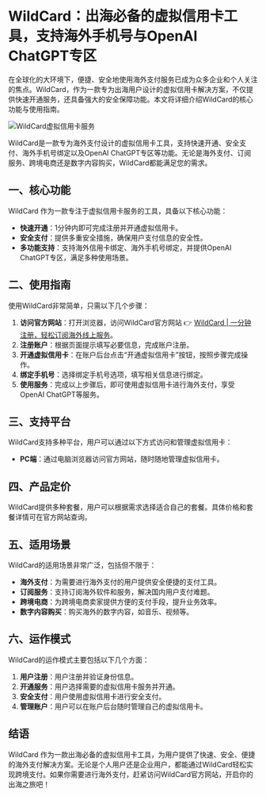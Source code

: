 # WildCard：出海必备的虚拟信用卡工具，支持海外手机号与OpenAI ChatGPT专区

在全球化的大环境下，便捷、安全地使用海外支付服务已成为众多企业和个人关注的焦点。WildCard，作为一款专为出海用户设计的虚拟信用卡解决方案，不仅提供快速开通服务，还具备强大的安全保障功能。本文将详细介绍WildCard的核心功能与使用指南。

![WildCard虚拟信用卡服务](https://bbtdd.com/img/168273648570847.webp)

WildCard是一款专为海外支付设计的虚拟信用卡工具，支持快速开通、安全支付、海外手机号绑定以及OpenAI ChatGPT专区等功能。无论是海外支付、订阅服务、跨境电商还是数字内容购买，WildCard都能满足您的需求。

## 一、核心功能

WildCard 作为一款专注于虚拟信用卡服务的工具，具备以下核心功能：

- **快速开通**：1分钟内即可完成注册并开通虚拟信用卡。
- **安全支付**：提供多重安全措施，确保用户支付信息的安全性。
- **多功能支持**：支持海外信用卡绑定、海外手机号绑定，并提供OpenAI ChatGPT专区，满足多种使用场景。

## 二、使用指南

使用WildCard非常简单，只需以下几个步骤：

1. **访问官方网站**：打开浏览器，访问WildCard官方网站 👉 [WildCard | 一分钟注册，轻松订阅海外线上服务](https://bbtdd.com/WildCard)。
2. **注册账户**：根据页面提示填写必要信息，完成账户注册。
3. **开通虚拟信用卡**：在账户后台点击“开通虚拟信用卡”按钮，按照步骤完成操作。
4. **绑定手机号**：选择绑定手机号选项，填写相关信息进行绑定。
5. **使用服务**：完成以上步骤后，即可使用虚拟信用卡进行海外支付，享受OpenAI ChatGPT等服务。

## 三、支持平台

WildCard支持多种平台，用户可以通过以下方式访问和管理虚拟信用卡：

- **PC端**：通过电脑浏览器访问官方网站，随时随地管理虚拟信用卡。

## 四、产品定价

WildCard提供多种套餐，用户可以根据需求选择适合自己的套餐。具体价格和套餐详情可在官方网站查询。

## 五、适用场景

WildCard的适用场景非常广泛，包括但不限于：

- **海外支付**：为需要进行海外支付的用户提供安全便捷的支付工具。
- **订阅服务**：支持订阅海外软件和服务，解决国内用户支付难题。
- **跨境电商**：为跨境电商卖家提供方便的支付手段，提升业务效率。
- **数字内容购买**：购买海外的数字内容，如音乐、视频等。

## 六、运作模式

WildCard的运作模式主要包括以下几个方面：

1. **用户注册**：用户注册并验证身份信息。
2. **开通服务**：用户选择需要的虚拟信用卡服务并开通。
3. **安全支付**：用户使用虚拟信用卡进行安全支付。
4. **管理账户**：用户可以在账户后台随时管理自己的虚拟信用卡。

## 结语

WildCard 作为一款出海必备的虚拟信用卡工具，为用户提供了快速、安全、便捷的海外支付解决方案。无论是个人用户还是企业用户，都能通过WildCard轻松实现跨境支付。如果你需要进行海外支付，赶紧访问WildCard官方网站，开启你的出海之旅吧！